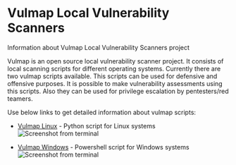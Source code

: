 # Vulmap Local Vulnerability Scanners
Information about Vulmap Local Vulnerability Scanners project

Vulmap is an open source local vulnerability scanner project. It consists of local scanning scripts for different operating systems. Currently there are two vulmap scripts available. This scripts can be used for defensive and offensive purposes. It is possible to make vulnerability assessments using this scripts. Also they can be used for privilege escalation by pentesters/red teamers.

Use below links to get detailed information about vulmap scripts:

- [Vulmap Linux](https://github.com/ozelfatih/vulmap-linux) - Python script for Linux systems
![Screenshot from terminal](https://raw.githubusercontent.com/ozelfatih/vulmap/master/screenshot.png)

- [Vulmap Windows](https://github.com/yavuzatlas/vulmap-windows) - Powershell script for Windows systems
![Screenshot from terminal](https://raw.githubusercontent.com/yavuzatlas/vulmap-windows/master/bir.jpg)

